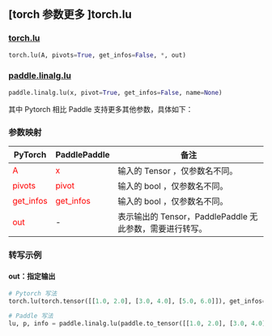 ## [torch 参数更多 ]torch.lu

### [torch.lu](https://pytorch.org/docs/stable/generated/torch.inverse.html?highlight=inverse#torch.inverse)

```python
torch.lu(A, pivots=True, get_infos=False, *, out)
```

### [paddle.linalg.lu](https://www.paddlepaddle.org.cn/documentation/docs/zh/api/paddle/linalg/lu_cn.html)

```python
paddle.linalg.lu(x, pivot=True, get_infos=False, name=None)
```

其中 Pytorch 相比 Paddle 支持更多其他参数，具体如下：

### 参数映射
| PyTorch       | PaddlePaddle | 备注                                                   |
| ------------- | ------------ | ------------------------------------------------------ |
| <font color='red'> A </font>         | <font color='red'> x </font>            | 输入的 Tensor ，仅参数名不同。                                     |
| <font color='red'> pivots </font>    | <font color='red'> pivot </font>        | 输入的 bool ，仅参数名不同。                                     |
| <font color='red'> get_infos </font> | <font color='red'> get_infos </font>    | 输入的 bool ，仅参数名不同。                                     |
| <font color='red'> out </font>       | -                                       | 表示输出的 Tensor，PaddlePaddle 无此参数，需要进行转写。             |

### 转写示例

#### out：指定输出
```python
# Pytorch 写法
torch.lu(torch.tensor([[1.0, 2.0], [3.0, 4.0], [5.0, 6.0]]), get_infos=True, out=(A_LU, pivots, info))

# Paddle 写法
lu, p, info = paddle.linalg.lu(paddle.to_tensor([[1.0, 2.0], [3.0, 4.0], [5.0, 6.0]]).astype('float64'), get_infos=True)
```
